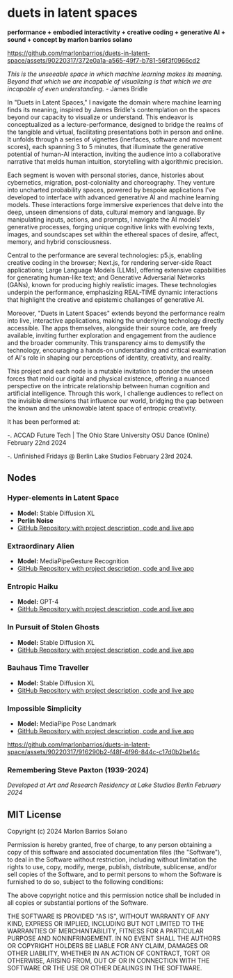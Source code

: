 # duets in latent spaces

**performance + embodied interactivity + creative coding + generative AI + sound + concept by marlon barrios solano**

https://github.com/marlonbarrios/duets-in-latent-space/assets/90220317/372e0a1a-a565-49f7-b781-56f3f0966cd2

*This is the unseeable space in which machine learning makes its meaning. Beyond that which we are incapable of visualizing is that which we are incapable of even understanding.* - James Bridle

In "Duets in Latent Spaces," I navigate the domain where machine learning finds its meaning, inspired by James Bridle's contemplation on the spaces beyond our capacity to visualize or understand. This endeavor is conceptualized as a lecture-performance, designed to bridge the realms of the tangible and virtual, facilitating presentations both in person and online. It unfolds through a series of vignettes (inerfaces, software and movement scores), each spanning 3 to 5 minutes, that illuminate the generative potential of human-AI interaction, inviting the audience into a collaborative narrative that melds human intuition, storytelling  with algorithmic precision.

Each segment is woven with personal stories, dance, histories about cybernetics, migration, post-coloniality and choreography. They venture into uncharted probability spaces, powered by bespoke applications I've developed to interface with advanced generative AI and machine learning models. These interactions forge immersive experiences that delve into the deep, unseen dimensions of data, cultural memory and language. By manipulating inputs, actions, and prompts, I navigate the AI models' generative processes, forging unique cognitive links with evolving texts, images, and soundscapes set within the ethereal spaces of desire, affect, memory, and hybrid consciousness.

Central to the performance are several technologies: p5.js, enabling creative coding in the browser; Next.js, for rendering server-side React applications; Large Language Models (LLMs), offering extensive capabilities for generating human-like text; and Generative Adversarial Networks (GANs), known for producing highly realistic images. These technologies underpin the performance, emphasizing REAL-TIME dynamic interactions that highlight the creative and epistemic challanges of generative AI.

Moreover, "Duets in Latent Spaces" extends beyond the performance realm into live, interactive applications, making the underlying technology directly accessible. The apps themselves, alongside their source code, are freely available, inviting further exploration and engagement from the audience and the broader community. This transparency aims to demystify the technology, encouraging a hands-on understanding and critical examination of AI's role in shaping our perceptions of identity, creativity, and reality.

This project and each node is a mutable invitation to ponder the unseen forces that mold our digital and physical existence, offering a nuanced perspective on the intricate relationship between human cognition and artificial intelligence. Through this work, I challenge audiences to reflect on the invisible dimensions that influence our world, bridging the gap between the known and the unknowable latent space of entropic creativity.

It has been performed at:

-. ACCAD Future Tech | The Ohio Stare University OSU Dance (Online) February 22nd 2024

-. Unfinished Fridays @ Berlin Lake Studios February 23rd 2024.

## Nodes

### Hyper-elements in Latent Space
- **Model:** Stable Diffusion XL
- **Perlin Noise**
- [GitHub Repository with project description, code and live app](https://github.com/marlonbarrios/perlin-noise-latent-space)

### Extraordinary Alien

- **Model:** MediaPipeGesture Recognition
- [GitHub Repository with project description, code and live app](https://marlonbarrios.github.io/extraordinary-alien/)

### Entropic Haiku

- **Model:** GPT-4
- [GitHub Repository with project description, code and live app](https://github.com/marlonbarrios/entropic_haiku)

### In Pursuit of Stolen Ghosts

- **Model:** Stable Diffusion XL
- [GitHub Repository with project description, code and live app](https://github.com/marlonbarrios/in-pursuit-of-stolen-ghosts)

### Bauhaus Time Traveller

- **Model:** Stable Diffusion XL
- [GitHub Repository with project description, code and live app](https://github.com/marlonbarrios/bauhaus-time-traveler)

### Impossible Simplicity

- **Model:** MediaPipe Pose Landmark
- [GitHub Repository with project description, code and live app](https://github.com/marlonbarrios/impossible-simplicity)


https://github.com/marlonbarrios/duets-in-latent-space/assets/90220317/916290b2-f48f-4f96-844c-c17d0b2be14c


### Remembering Steve Paxton (1939-2024)

*Developed at Art and Research Residency at Lake Studios Berlin February 2024*

## MIT License

Copyright (c) 2024 Marlon Barrios Solano

Permission is hereby granted, free of charge, to any person obtaining a copy
of this software and associated documentation files (the "Software"), to deal
in the Software without restriction, including without limitation the rights
to use, copy, modify, merge, publish, distribute, sublicense, and/or sell
copies of the Software, and to permit persons to whom the Software is
furnished to do so, subject to the following conditions:

The above copyright notice and this permission notice shall be included in all
copies or substantial portions of the Software.

THE SOFTWARE IS PROVIDED "AS IS", WITHOUT WARRANTY OF ANY KIND, EXPRESS OR
IMPLIED, INCLUDING BUT NOT LIMITED TO THE WARRANTIES OF MERCHANTABILITY,
FITNESS FOR A PARTICULAR PURPOSE AND NONINFRINGEMENT. IN NO EVENT SHALL THE
AUTHORS OR COPYRIGHT HOLDERS BE LIABLE FOR ANY CLAIM, DAMAGES OR OTHER
LIABILITY, WHETHER IN AN ACTION OF CONTRACT, TORT OR OTHERWISE, ARISING FROM,
OUT OF OR IN CONNECTION WITH THE SOFTWARE OR THE USE OR OTHER DEALINGS IN THE
SOFTWARE.
